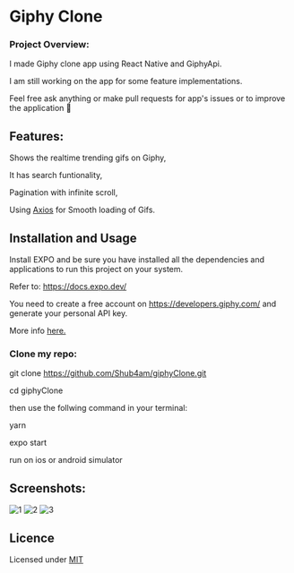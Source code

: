 # Giphy Clone

### Project Overview:

I made Giphy clone app using React Native and GiphyApi. 

I am still working on the app for some feature implementations.

Feel free ask anything or make pull requests for app's issues or to improve the application 🥳 

## Features:

 Shows the realtime trending gifs on Giphy,

 It has search funtionality,

 Pagination with infinite scroll,

 Using [Axios](https://github.com/axios/axios) for Smooth loading of Gifs.
 
 ## Installation and Usage

 Install EXPO and be sure you have installed all the dependencies and applications to run this project on your system.

 Refer to:  https://docs.expo.dev/

You need to create a free account on https://developers.giphy.com/ and generate your personal API key. 

More info [here.](https://developers.giphy.com/docs/api#quick-start-guide)
 
### Clone my repo:

git clone https://github.com/Shub4am/giphyClone.git

cd giphyClone 

then use the follwing command in your terminal:

yarn

expo start

run on ios or android simulator


## Screenshots: 

![1](https://user-images.githubusercontent.com/43783336/153432148-2fcfe290-7a99-4ee7-a5ec-666fcbd90171.jpg)
![2](https://user-images.githubusercontent.com/43783336/153432236-db973205-c449-4c22-b121-c4fcd8373e04.jpg)
![3](https://user-images.githubusercontent.com/43783336/153432259-0fc0e31e-d17f-4625-812e-45171396e2b3.jpg)

## Licence
Licensed under [MIT](https://choosealicense.com/licenses/mit/)
 
 
